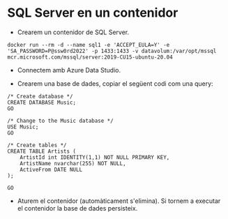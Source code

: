# SQL Server en un contenidor

* Crearem un contenidor de SQL Server.

```language-bash
docker run --rm -d --name sql1 -e 'ACCEPT_EULA=Y' -e 'SA_PASSWORD=P@ssw0rd2022' -p 1433:1433 -v datavolum:/var/opt/mssql mcr.microsoft.com/mssql/server:2019-CU15-ubuntu-20.04
```

* Connectem amb Azure Data Studio.

* Crearem una base de dades, copiar el següent codi com una query:

```language-sql
/* Create database */
CREATE DATABASE Music;
GO

/* Change to the Music database */
USE Music;
GO

/* Create tables */
CREATE TABLE Artists (
    ArtistId int IDENTITY(1,1) NOT NULL PRIMARY KEY,
    ArtistName nvarchar(255) NOT NULL,
    ActiveFrom DATE NULL
);

GO
```

* Aturem el contenidor (automàticament s'elimina). Si tornem a executar el contenidor la base de dades persisteix.
